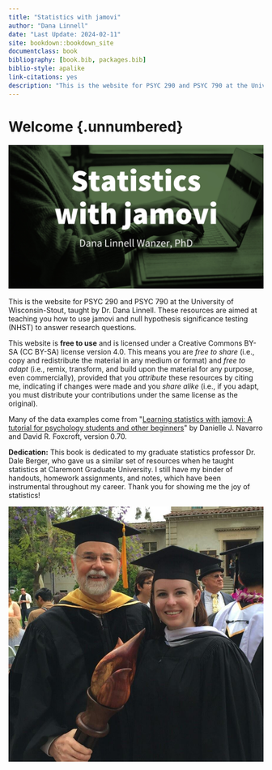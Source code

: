 ```yaml
---
title: "Statistics with jamovi"
author: "Dana Linnell"
date: "Last Update: 2024-02-11"
site: bookdown::bookdown_site
documentclass: book
bibliography: [book.bib, packages.bib]
biblio-style: apalike
link-citations: yes
description: "This is the website for PSYC 290 and PSYC 790 at the University of Wisconsin-Stout, taught by Dana Linnell, PhD."
---
```




# Welcome {.unnumbered}

![](images/Cover.jpg)

This is the website for PSYC 290 and PSYC 790 at the University of Wisconsin-Stout, taught by Dr. Dana Linnell. These resources are aimed at teaching you how to use jamovi and null hypothesis significance testing (NHST) to answer research questions.

This website is **free to use** and is licensed under a Creative Commons BY-SA (CC BY-SA) license version 4.0. This means you are *free to share* (i.e., copy and redistribute the material in any medium or format) and *free to adapt* (i.e., remix, transform, and build upon the material for any purpose, even commercially), provided that you *attribute* these resources by citing me, indicating if changes were made and you *share alike* (i.e., if you adapt, you must distribute your contributions under the same license as the original).

Many of the data examples come from "[Learning statistics with jamovi: A tutorial for psychology students and other beginners](http://www.learnstatswithjamovi.com)" by Danielle J. Navarro and David R. Foxcroft, version 0.70.

**Dedication:** This book is dedicated to my graduate statistics professor Dr. Dale Berger, who gave us a similar set of resources when he taught statistics at Claremont Graduate University. I still have my binder of handouts, homework assignments, and notes, which have been instrumental throughout my career. Thank you for showing me the joy of statistics!

![Image of Dale Berger and Dana Linnell at her master's graduation ceremony](images/Dale.jpg)

